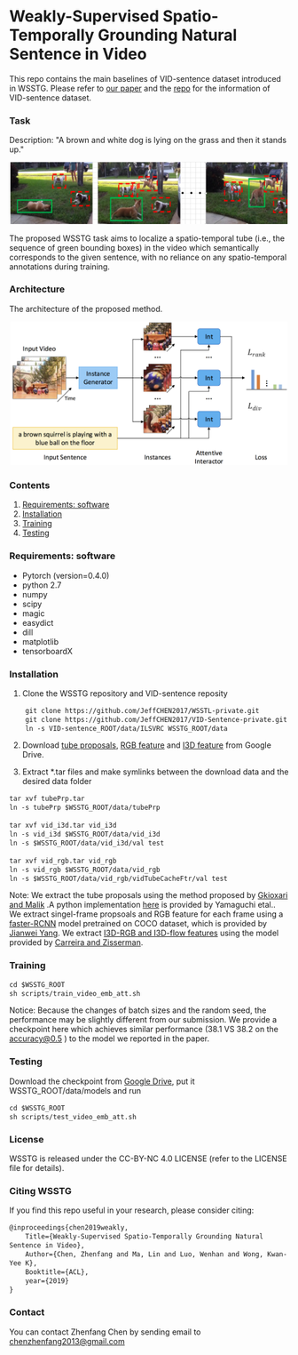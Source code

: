 # Weakly-Supervised Spatio-Temporally Grounding Natural Sentence in Video  

This repo contains the main baselines of VID-sentence dataset introduced in WSSTG.
Please refer to [our paper](https://arxiv.org/abs/1906.02549) and the [repo](https://github.com/JeffCHEN2017/VID-sentence) for the information of VID-sentence dataset.


### Task

<p align="center">
<figcaption>Description: "A brown and white dog is lying on the grass and then it stands up."</figcaption>
</p>
<p align="center">
<img src="images/task.png" alt="task" width="500px">
</p>
<p align="center">
<figcaption>The proposed WSSTG task aims to localize a spatio-temporal tube (i.e., the sequence of green bounding boxes) in the video which semantically corresponds to the given sentence, with no reliance on any spatio-temporal annotations during training.</figcaption>
</p>

### Architecture

<p align="center">
<figcaption>The architecture of the proposed method.</figcaption>
</p>
<p align="center">
<img src="images/frm.png" alt="architecture" width="500px">
</p>

### Contents
1. [Requirements: software](#requirements-software)
2. [Installation](#installation)
3. [Training](#Training)
4. [Testing](#Testing)

### Requirements: software

- Pytorch (version=0.4.0)
- python  2.7 
- numpy
- scipy
- magic
- easydict
- dill
- matplotlib
- tensorboardX


### Installation

1. Clone the WSSTG repository and VID-sentence reposity

```Shell
    git clone https://github.com/JeffCHEN2017/WSSTL-private.git
    git clone https://github.com/JeffCHEN2017/VID-Sentence-private.git
    ln -s VID-sentence_ROOT/data/ILSVRC WSSTG_ROOT/data
```
2. Download [tube proposals](https://drive.google.com/file/d/1SHwXtlb7V8PH4_60-0-VZYL-7kXEG_Wj/view?usp=sharing), [RGB feature](https://drive.google.com/file/d/1ll_AkiByvQsJTdPNVt1TH6BUPbQxjvG_/view?usp=sharing) and [I3D feature](https://drive.google.com/file/d/1SwPGweipeuREZrAXGzu7nPACy9vXNmmp/view?usp=sharing) from Google Drive.

3. Extract  *.tar files and make symlinks between the download data and the desired data folder

```Shell
tar xvf tubePrp.tar
ln -s tubePrp $WSSTG_ROOT/data/tubePrp

tar xvf vid_i3d.tar vid_i3d
ln -s vid_i3d $WSSTG_ROOT/data/vid_i3d
ln -s $WSSTG_ROOT/data/vid_i3d/val test

tar xvf vid_rgb.tar vid_rgb
ln -s vid_rgb $WSSTG_ROOT/data/vid_rgb
ln -s $WSSTG_ROOT/data/vid_rgb/vidTubeCacheFtr/val test
```

  Note: We extract the tube proposals using the method proposed by [Gkioxari and Malik](https://arxiv.org/abs/1411.6031) .A python implementation [here](ttps://www.mi.t.u-tokyo.ac.jp/projects/person_search/) is provided by Yamaguchi etal..
  We extract singel-frame propsoals and RGB feature for each frame using a [faster-RCNN](https://arxiv.org/abs/1506.01497) model pretrained on COCO dataset, which is provided by [Jianwei Yang](https://github.com/jwyang/faster-rcnn.pytorch).
  We extract [I3D-RGB and I3D-flow features](https://arxiv.org/abs/1705.07750) using the model provided by [Carreira and Zisserman](https://github.com/deepmind/kinetics-i3d.git).


### Training
```Shell
cd $WSSTG_ROOT
sh scripts/train_video_emb_att.sh
```
Notice: Because the changes of batch sizes and the random seed, the performance may be slightly different from our submission. We provide a checkpoint here which achieves similar performance (38.1 VS 38.2 on the  accuracy@0.5 ) to the model we reported in the paper.

### Testing
Download the checkpoint from [Google Drive](https://drive.google.com/file/d/1oM0J4jIbcd4SYo9T29ydk3gugoOjFCKA/view?usp=sharing), put it WSSTG_ROOT/data/models and run
```Shell
cd $WSSTG_ROOT
sh scripts/test_video_emb_att.sh
```

### License

WSSTG is released under the CC-BY-NC 4.0 LICENSE (refer to the LICENSE file for details).

### Citing WSSTG

If you find this repo useful in your research, please consider citing:

    @inproceedings{chen2019weakly,
        Title={Weakly-Supervised Spatio-Temporally Grounding Natural Sentence in Video},
        Author={Chen, Zhenfang and Ma, Lin and Luo, Wenhan and Wong, Kwan-Yee K},
        Booktitle={ACL},
        year={2019}
    }

### Contact

You can contact Zhenfang Chen by sending email to chenzhenfang2013@gmail.com
